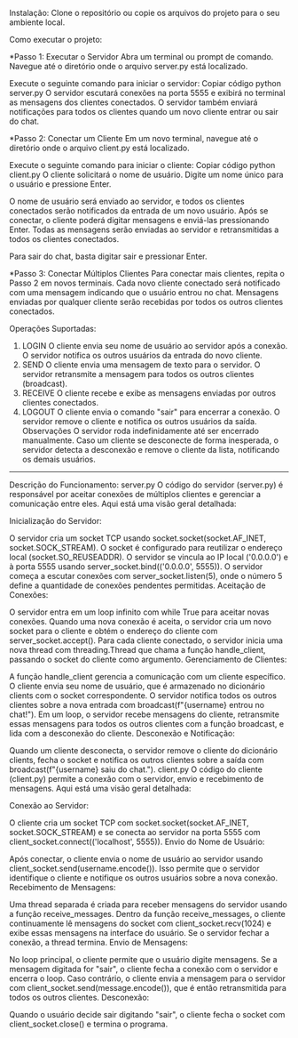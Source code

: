 Instalação:
Clone o repositório ou copie os arquivos do projeto para o seu ambiente local.

Como executar o projeto:

*Passo 1: Executar o Servidor
Abra um terminal ou prompt de comando.
Navegue até o diretório onde o arquivo server.py está localizado.

Execute o seguinte comando para iniciar o servidor:
Copiar código
python server.py
O servidor escutará conexões na porta 5555 e exibirá no terminal as mensagens dos clientes conectados.
O servidor também enviará notificações para todos os clientes quando um novo cliente entrar ou sair do chat.

*Passo 2: Conectar um Cliente
Em um novo terminal, navegue até o diretório onde o arquivo client.py está localizado.

Execute o seguinte comando para iniciar o cliente:
Copiar código
python client.py
O cliente solicitará o nome de usuário. Digite um nome único para o usuário e pressione Enter.

O nome de usuário será enviado ao servidor, e todos os clientes conectados serão notificados da entrada de um novo usuário.
Após se conectar, o cliente poderá digitar mensagens e enviá-las pressionando Enter. Todas as mensagens serão enviadas ao servidor e retransmitidas a todos os clientes conectados.

Para sair do chat, basta digitar sair e pressionar Enter.

*Passo 3: Conectar Múltiplos Clientes
Para conectar mais clientes, repita o Passo 2 em novos terminais.
Cada novo cliente conectado será notificado com uma mensagem indicando que o usuário entrou no chat.
Mensagens enviadas por qualquer cliente serão recebidas por todos os outros clientes conectados.

Operações Suportadas:
1. LOGIN
O cliente envia seu nome de usuário ao servidor após a conexão.
O servidor notifica os outros usuários da entrada do novo cliente.
2. SEND
O cliente envia uma mensagem de texto para o servidor.
O servidor retransmite a mensagem para todos os outros clientes (broadcast).
3. RECEIVE
O cliente recebe e exibe as mensagens enviadas por outros clientes conectados.
4. LOGOUT
O cliente envia o comando "sair" para encerrar a conexão.
O servidor remove o cliente e notifica os outros usuários da saída.
Observações
O servidor roda indefinidamente até ser encerrado manualmente.
Caso um cliente se desconecte de forma inesperada, o servidor detecta a desconexão e remove o cliente da lista, notificando os demais usuários.
----------------------------------------------------------------------

Descrição do Funcionamento:
server.py
O código do servidor (server.py) é responsável por aceitar conexões de múltiplos clientes e gerenciar a comunicação entre eles. Aqui está uma visão geral detalhada:

Inicialização do Servidor:

O servidor cria um socket TCP usando socket.socket(socket.AF_INET, socket.SOCK_STREAM).
O socket é configurado para reutilizar o endereço local (socket.SO_REUSEADDR).
O servidor se vincula ao IP local ('0.0.0.0') e à porta 5555 usando server_socket.bind(('0.0.0.0', 5555)).
O servidor começa a escutar conexões com server_socket.listen(5), onde o número 5 define a quantidade de conexões pendentes permitidas.
Aceitação de Conexões:

O servidor entra em um loop infinito com while True para aceitar novas conexões.
Quando uma nova conexão é aceita, o servidor cria um novo socket para o cliente e obtém o endereço do cliente com server_socket.accept().
Para cada cliente conectado, o servidor inicia uma nova thread com threading.Thread que chama a função handle_client, passando o socket do cliente como argumento.
Gerenciamento de Clientes:

A função handle_client gerencia a comunicação com um cliente específico.
O cliente envia seu nome de usuário, que é armazenado no dicionário clients com o socket correspondente.
O servidor notifica todos os outros clientes sobre a nova entrada com broadcast(f"{username} entrou no chat!").
Em um loop, o servidor recebe mensagens do cliente, retransmite essas mensagens para todos os outros clientes com a função broadcast, e lida com a desconexão do cliente.
Desconexão e Notificação:

Quando um cliente desconecta, o servidor remove o cliente do dicionário clients, fecha o socket e notifica os outros clientes sobre a saída com broadcast(f"{username} saiu do chat.").
client.py
O código do cliente (client.py) permite a conexão com o servidor, envio e recebimento de mensagens. Aqui está uma visão geral detalhada:

Conexão ao Servidor:

O cliente cria um socket TCP com socket.socket(socket.AF_INET, socket.SOCK_STREAM) e se conecta ao servidor na porta 5555 com client_socket.connect(('localhost', 5555)).
Envio do Nome de Usuário:

Após conectar, o cliente envia o nome de usuário ao servidor usando client_socket.send(username.encode()).
Isso permite que o servidor identifique o cliente e notifique os outros usuários sobre a nova conexão.
Recebimento de Mensagens:

Uma thread separada é criada para receber mensagens do servidor usando a função receive_messages.
Dentro da função receive_messages, o cliente continuamente lê mensagens do socket com client_socket.recv(1024) e exibe essas mensagens na interface do usuário. Se o servidor fechar a conexão, a thread termina.
Envio de Mensagens:

No loop principal, o cliente permite que o usuário digite mensagens.
Se a mensagem digitada for "sair", o cliente fecha a conexão com o servidor e encerra o loop.
Caso contrário, o cliente envia a mensagem para o servidor com client_socket.send(message.encode()), que é então retransmitida para todos os outros clientes.
Desconexão:

Quando o usuário decide sair digitando "sair", o cliente fecha o socket com client_socket.close() e termina o programa.